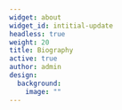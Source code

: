 ```yaml
---
widget: about
widget_id: intitial-update
headless: true
weight: 20
title: Biography
active: true
author: admin
design:
  background:
    image: ""
---
```

